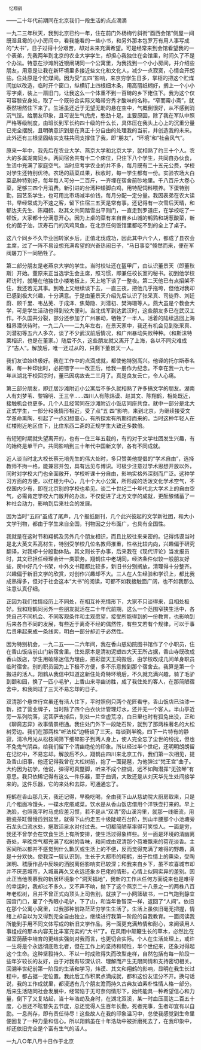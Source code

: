      忆翔鹤 

   ——二十年代前期同在北京我们一段生活的点点滴滴

   一九二三年秋天，我到北京已约一年，住在前门外杨梅竹斜街“酉西会馆”侧屋一间既湿且霉的小小房间中，看我能看的一些小书，和另外那本包罗万有用人事写成的“大书”，日子过得十分艰苦，却对未来充满希望。可是经常来到会馆看望我的一个表弟，先我两年到北京的农业大学学生，却担心我独住在会馆里，时间久了不是个办法。特意在沙滩附近银闸胡同一个公寓里，为我找到一个小小房间，并介绍些朋友，用意是让我在新环境里多接近些文化和文化人，减少一点寂寞，心情会开朗些。住处原是个贮煤间。因为受“五四”影响，来京穷学生日多，掌柜的把这个贮煤间加以改造，临时开个窗口，纵横钉上四根细木条，用高丽纸糊好，搁上一个小小写字桌，装上一扇旧门，让我这么一个体重不到一百磅的乡下佬住下。我为这个仅可容膝安身处，取了一个既符合实际又略带穷秀才酸味的名称，“窄而霉小斋”，就泰然坦然住下来了。生活虽还近于无望无助的悬在空中，气概倒很好，从不感到消沉气馁。给朋友印象，且可说生气虎虎，憨劲十足。主要原因，除了我在军队中照严格等级制度，由班长到军长约四十级的什么长，具体压在我头上心上的沉重分量已完全摆脱，且明确意识到是在真正十分自由的处理我的当前，并创造我的未来。此外还有三根坚固结实支柱共同支撑住了我，即“朋友”，“环境”和“社会风气”。

   原来一年中，我先后在农业大学、燕京大学和北京大学，就相熟了约三十个人。农大的多属湖南同乡。两间宿舍共有十二个床位，只住下八个学生，共同自办伙食，生活中充满了家庭空气。当时应考学农业的并不多，每月既有二十五元公费，学校对学生还特别优待。农场的蔬菜瓜果，秋收时，每一学生都有一份。实验农场大白菜品种特别好，每年每人可分一二百斤，一齐埋在宿舍前砂地里。千八百斤大卷心菜，足够三四个月消费。新引进的台湾种矮脚白鸡，用特配饲料喂养。下蛋特别勤，园艺系学生，也可用比市场减半价钱，每月分配一定分量。我因表弟在农大读书，早经常成为不速之客，留下住宿三五天是常有事。还记得有一次雪后天晴，和郁达夫先生、陈翔鹤、赵其文共同踏雪出平则门，一直走到罗道庄，在学校吃了一顿饭，大家都十分满意开心。因为上桌的菜有来自苗乡山城的鹌鹑和胡葱酸菜，新化的菌子油，汉寿石门的风鸡风鱼，在北京任何饭馆里都吃不到的全上了桌子。

   这八个同乡不久毕业回转家乡后，正值北伐成功，因此其中六个人，都成了县农会主席，过了一阵不易设想充满希望的兴奋热闹日子，“马日事变”倏然而来，便在军阀屠刀下一同牺牲了。

   第二部分朋友是老燕京大学的学生。当时校址还在盔甲厂，由认识董景天（即董秋斯）开始。董原来正当选学生会主席，照习惯，即兼任校长室的秘书。初到他学校拜访时，就睡在他独住小楼地板上，天上地下谈了一整夜。第二天他已有点招架不住，我还若无其事。到晚上又继续谈下去，一直三夜，把他几乎拖垮，但他对我却已感到极大兴趣，十分满意。于是由董景天介绍先后认识了张采真、司徒乔、刘廷蔚、顾千里、韦丛芜、于成泽、焦菊隐、刘潜初、樊海珊等人。燕大虽是个教会大学，可是学生活动也得到较大便利。当北伐军到达武汉时，这些朋友多已在武汉工作。不久国共分裂，部分还参加了广州暴动，牺牲了一半人。活着的陆续逃回上海租界潜伏待时。一九二八——二九年左右，在景天家中，我还有机会见到张采真、刘潜初等五六人多次，谈了不少武汉前后情况，和广州暴动失败种种。（和斯沫特莱相识，也是在董家。）随后不久，这些朋友就又离开了上海，各以不同灾难成了“古人”。解放后，唯一还过从的，只剩下董景天一人。

   我们友谊始终极好。我在工作中的点滴成就，都使他特别高兴。他译的托尔斯泰名著，每一种印出时，必把错字一一改正后，给我一册作为纪念。不幸在我一九七一年从湖北干校回京时，董已因病故去二三月了。真是良友云亡，令人心痛。

   第三部分朋友，即迁居沙滩附近小公寓后不多久就相熟了许多搞文学的朋友。湖南人有刘梦苇、黎锦明、王三辛……四川人有陈炜谟、赵其文、陈翔鹤，相处既近，接触机会也更多。几个人且经常同在沙滩附近小饭店同座共食。就中一部分是北大正式学生，一部分和我情形相近，受了点“五 四”影响，来到北京，为继续接受文学革命熏陶，引起了一点幻想童心，有所探索有所期待而来的。当时这种年轻人在红楼附近地区住下，比住东西二斋的正规学生大致还多数倍。 

   有短短时期就失望离开的，也有一住三年五载的，有的对于文学社团发生兴趣，有的始终是单干户。共同影响到三十年代中国新文学，各有不同成就。 

   近人谈当时北大校长蔡元培先生的伟大处时，多只赞美他提倡的“学术自由”，选择教师不拘一格，能兼容并包，具有远见与博识。可极少注意过学术思想开放以外，同时对学校大门也全面敞开，学校听课十分自由，影响实格外深刻而广泛。这种学习方面的方便，以红楼为中心，几十个大小公寓，所形成的活泼文化学术空气，不仅国内少有，即在北京别的学校也希见。谈二十世纪二十年代北大学术上的自由空气，必需肯定学校大门敞开的办法，不仅促进了北方文学的成就，更酝酿储蓄了一种社会动力，影响到后来社会的发展。

   因为当时“五四”虽成了尾声，几个报纸副刊，几个此兴彼起的文学新社团，和大小文学刊物，都由于学生来自全国，刊物因之分布面广，也具有全国性。 

   我就是在这时节和翔鹤及另外几个朋友相识，而且比较往来亲密的。记得炜谟当时是北大英文系高材生，特别受学校几位名教师推重，性格比较内向，兴趣偏于研究翻译，对我却十分殷勤体贴。其文则长于办事，后来我在《现代评论》当发报员时，其文已担任经理会计一类职务。翔鹤住中老胡同，经济条件似较一般朋友好些，房中好几个书架，中外文书籍都比较多，新旧书分别搁放，清理得十分整齐。兴趣偏于新旧文学的欣赏，对创作兴趣却不大。三人在人生经验和学识上，都比我成熟得多，但对于社会这本“大书”的阅读，可都不如我接触面广阔，也不如我那么注意认真仔细。

   正因为我们性情经历上不同处，在相互补充情形下，大家不只谈得来，且相处极好。我和翔鹤同另外一些朋友就活在二十年代前期，这么一个范围窄狭生活中，各凭自己不同机会、不同客观条件和主观愿望，接受所能得到的一份教育，也影响到后来各自不同的发展，有些近于离奇不经的偶然性，有些又若有个规律，可以于事后贯串起来成一条线索，明白一部分却近于必然性。 

   因为特别机会，一九二五——二六年间，我在香山慈幼院图书馆作了个小职员，住在香山饭店前山门新宿舍里。住处原本是清初泥塑四大天王所占据，香山寺既改成香山饭店，学生用破除迷信为理由，把彩塑天王捣毁后，由学校改成几间单身职员临时宿舍。别的职员因为上下极不方便，多不乐意搬到那个宿舍去。我算是第一个搬进的活人。翔鹤从我信中知道这新住处奇特环境后，不久就充满兴趣，骑了毛驴到颐和园，换了一匹小毛驴，上香山来寻幽访胜，成了我住处的客人，在那简陋宿舍中，和我同过了三天不易忘却的日子。

   双清那个悬空行宫虽还有活人住下，平时照例只两个花匠看守。香山饭店已油漆一新，挂了营业牌子，当时除了四个白衣伙计管理灯水，还并无一个客人。半山亭近旁一系列院落，泥菩萨去掉后，到处一片空虚荒凉，白日里也时有狐兔出没，正和《聊斋志异》故事情景相通。我住处门外下一段陡石阶，就到了那两株著名的大松树旁边。我们在那两株“听法松”边畅谈了三天。每谈到半晚，四下一片特有的静寂，清冷月光从松枝间筛下细碎影子到两人身上，使人完全忘了尘世的纷扰，但也不免鬼气阴森，给我们留下个清幽绝伦的印象。所以经过半个世纪，还明明朗朗留在记忆中，不易忘却。解放后不久，翔鹤由四川来北京工作，我们第一次相见，提及香山旧事，他还记得我曾在大松树前，抱了一面琵琶，为他弹过“梵王宫”曲子。大约因为初学，他说，弹得可真蹩脚，听来不成个腔调，远不如陶潜挥“无弦琴”有意思。我只依稀记得有这么一件乐器，至于曲调，大致还是从刘天华先生处间接学来的。这件乐器，它的来处和去踪，可通通忘了。

   翔鹤在香山那几天，我还记得，早晚吃喝，全由我下山从慈幼院大厨房取来，只是几个粗面冷馒头，一碟水疙瘩咸菜。饮水是从香山饭店借用个洋铁壶打来的。早上洗脸，也照我平时马虎应差习惯，若不是从“双清”旁山溪沟里，就那一线细流，用搪瓷茶缸慢慢舀到盆里，就得下山约走五十级陡峻石台阶，到山半腰那个小池塘旁石龙头口流水处，挹取活泉水对付过去。一切都简陋草率得可笑惊人。一面是穷，我还不曾学会在饮食生活上有所安排，使生活过得象样些。另一面是环境的清幽离奇处，早晚空气都充满了松树的香味，和间或由双清那个荷塘飘来的荷花淡香。主客间所以都并不感觉到什么歉仄或生活上的不便，反而觉得充满了难得的野趣，真是十分欢快。使我深一层认识到，生长于大都市的翔鹤，出于性情上的熏染，受陶渊明、嵇康作品中反映的洒脱离俗影响实已较深；和我来自乡下，虽不欢喜城市却并不厌恶城市，入城虽再久又永远还象乡巴佬的情形，心情上似同实异的差别。因此正当他羡慕我的新居环境象个“洞天福地”，我新的工作从任何方面说来也是难得的幸运时，我却过不多久，又不声不响，抛下了这个燕京二十八景之一的两株八百年老松树，且并不曾正式向顶头上司告别，就挟了一小网篮破书，一口气跑到静宜园宫门口，雇了个秀眼小毛驴，下了山，和当年鲁智深一样，返回了“人间”。依旧在那个公寓小窝里，过我那种前路茫茫穷学生生活了。生活上虽依旧毫无把握，情绪上却自以为又得到完全自由独立，继续进行我第一阶段的自我教育。一面阅读我所能到手用不同文体写成的新旧文学作品，另一面更充满热情和耐心，来阅读用人事组成的那本内容无比丰富充实的“大书”了。在风雨中颠簸生长的草木，必然比在温室荫蔽中培育的更结实强剑对我而言，也更切合实际。个人在生活处理上，或许一生将是个永远彻底败北者，但在工作上的坚持和韧性，半个世纪来，还象对得起这个生命。这种坚毅持久、不以一时成败得失而改型走样，自然包括有每一阶段一些年岁较长的友好，由于对我有较深认识、理解而产生无限同情和支持密切相关。回溯半世纪前第一阶段的生活和学习，炜谟、其文和翔鹤的影响，显明在我生长过程中，都占据一定位置。我此后工作积累点滴成就，都和这份友谊分不开。换句话说，我的工作成就里，都浸透有几个朋友澹而持久古典友谊素朴性情人格一部分。后来生活随同社会发展中，经常陷于无可奈何情形下，始终能具一种希望信心和力量，倒下了又复站起，当十年浩劫及身时，在湖北双溪，某一时血压高达二百五十度，心目还不眩瞀失去节度，总还觉得人生百年长勤，死者完事，生者却宜有以自励。一息尚存，即有责任待尽！这些故人在我的印象温习中，总使我感觉到生命里便回复了一种力量和信心。所以翔鹤虽在十年浩劫中被折磨死去了，在我印象中，却还依旧完全是个富有生气的活人。

   一九八○年八月十日作于北京 

